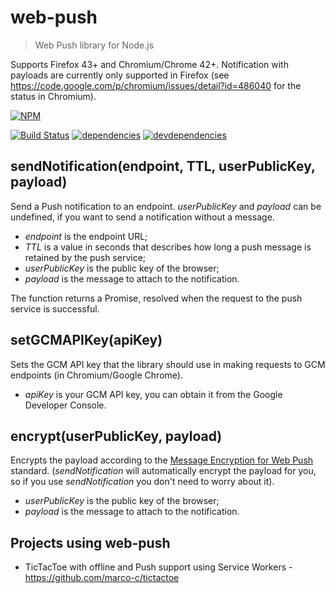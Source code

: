 # web-push
> Web Push library for Node.js

Supports Firefox 43+ and Chromium/Chrome 42+.
Notification with payloads are currently only supported in Firefox (see https://code.google.com/p/chromium/issues/detail?id=486040 for the status in Chromium).

[![NPM](https://nodei.co/npm/web-push.svg?downloads=true)](https://www.npmjs.com/package/web-push)

[![Build Status](https://travis-ci.org/marco-c/web-push.svg)](https://travis-ci.org/marco-c/web-push)
[![dependencies](https://david-dm.org/marco-c/web-push.svg)](https://david-dm.org/marco-c/web-push)
[![devdependencies](https://david-dm.org/marco-c/web-push/dev-status.svg)](https://david-dm.org/marco-c/web-push#info=devDependencies)

## sendNotification(endpoint, TTL, userPublicKey, payload)

Send a Push notification to an endpoint. *userPublicKey* and *payload* can be undefined, if you want to send a notification without a message.
- *endpoint* is the endpoint URL;
- *TTL* is a value in seconds that describes how long a push message is retained by the push service;
- *userPublicKey* is the public key of the browser;
- *payload* is the message to attach to the notification.

The function returns a Promise, resolved when the request to the push service is successful.

## setGCMAPIKey(apiKey)

Sets the GCM API key that the library should use in making requests to GCM endpoints (in Chromium/Google Chrome).
- *apiKey* is your GCM API key, you can obtain it from the Google Developer Console.

## encrypt(userPublicKey, payload)

Encrypts the payload according to the [Message Encryption for Web Push](https://tools.ietf.org/html/draft-thomson-webpush-encryption-00) standard. (*sendNotification* will automatically encrypt the payload for you, so if you use *sendNotification* you don't need to worry about it).
- *userPublicKey* is the public key of the browser;
- *payload* is the message to attach to the notification.

## Projects using web-push

- TicTacToe with offline and Push support using Service Workers - https://github.com/marco-c/tictactoe
